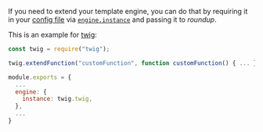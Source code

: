 If you need to extend your template engine, you can do that by requiring it in your [config file](/configuration/config-file) via [`engine.instance`](/configuration/options#engine) and passing it to _roundup_.

This is an example for [twig](github.com/twigjs/twig.js/):

```js
const twig = require("twig");

twig.extendFunction("customFunction", function customFunction() { ... });

module.exports = {
  ...
  engine: {
    instance: twig.twig,
  },
  ...
}
```
